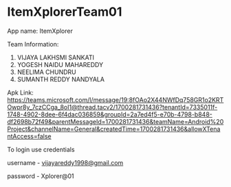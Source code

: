 # ItemXplorerTeam01
App name: ItemXplorer


Team Information:
1. VIJAYA LAKHSMI SANKATI
2. YOGESH NAIDU MAHAREDDY
3. NEELIMA CHUNDRU
4. SUMANTH REDDY NANDYALA


Apk  Link: https://teams.microsoft.com/l/message/19:8fOAo2X44NWfDq758GR1o2KRTOwpr8y_7czCCga_8oI1@thread.tacv2/1700281731436?tenantId=7335011f-1748-4902-8dee-6f4dac036859&groupId=2a7ed4f5-e70b-4798-b848-df2698b72f49&parentMessageId=1700281731436&teamName=Android%20Project&channelName=General&createdTime=1700281731436&allowXTenantAccess=false



To login use credentials

username - vijayareddy1998@gmail.com

password - Xplorer@01
